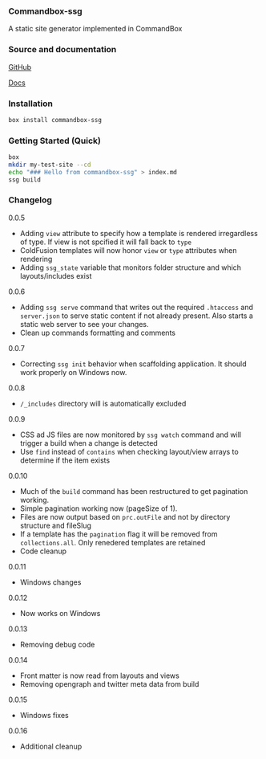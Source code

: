 ### Commandbox-ssg

A static site generator implemented in CommandBox

### Source and documentation

[GitHub](https://github.com/robertz/commandbox-ssg)

[Docs](https://kisdigital.com/projects/commandbox-ssg)


### Installation

```bash
box install commandbox-ssg
```

### Getting Started (Quick)

```bash
box
mkdir my-test-site --cd
echo "### Hello from commandbox-ssg" > index.md
ssg build
```

### Changelog

0.0.5
- Adding `view` attribute to specify how a template is rendered irregardless of type. If view is not spcified it will fall back to `type`
- ColdFusion templates will now honor `view` or `type` attributes when rendering
- Adding `ssg_state` variable that monitors folder structure and which layouts/includes exist

0.0.6
- Adding `ssg serve` command that writes out the required `.htaccess` and `server.json` to serve static content if not already present. Also starts a static web server to see your changes.
- Clean up commands formatting and comments

0.0.7
- Correcting `ssg init` behavior when scaffolding application. It should work properly on Windows now.

0.0.8
- `/_includes` directory will is automatically excluded

0.0.9
- CSS ad JS files are now monitored by `ssg watch` command and will trigger a build when a change is detected
- Use `find` instead of `contains` when checking layout/view arrays to determine if the item exists

0.0.10
- Much of the `build` command has been restructured to get pagination working.
- Simple pagination working now (pageSize of 1).
- Files are now output based on `prc.outFile` and not by directory structure and fileSlug
- If a template has the `pagination` flag it will be removed from `collections.all`. Only renedered templates are retained
- Code cleanup

0.0.11
- Windows changes

0.0.12
- Now works on Windows

0.0.13
- Removing debug code

0.0.14
- Front matter is now read from layouts and views
- Removing opengraph and twitter meta data from build

0.0.15
- Windows fixes

0.0.16
- Additional cleanup
